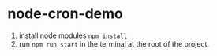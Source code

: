 # node-cron-demo

1. install node modules `npm install`
2. run `npm run start` in the terminal at the root of the project.
